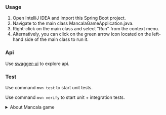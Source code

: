 ### Usage

1. Open IntelliJ IDEA and import this Spring Boot project.
2. Navigate to the main class MancalaGameApplication.java.
3. Right-click on the main class and select "Run" from the context menu.
4. Alternatively, you can click on the green arrow icon located on the left-hand side of the main class to run it.

### Api

Use [swagger-ui](http://) to explore api.

### Test

Use command `mvn test` to start unit tests.

Use command `mvn verify` to start unit + integration tests.

<details>
<summary> About Mancala game</summary>

### Board Setup
Each of the two players has his six pits in front of him. To the right of the six pits,
each player has a larger pit. At the start of the game, there are six stones in each
of the six round pits.
### Rules
### Game Play
The player who begins with the first move picks up all the stones in any of his own
six pits, and sows the stones on to the right, one in each of the following pits,
including his own big pit. No stones are put in the opponents' big pit. If the player's
last stone lands in his own big pit, he gets another turn. This can be repeated
several times before it's the other player's turn.
### Capturing Stones
During the game the pits are emptied on both sides. Always when the last stone
lands in an own empty pit, the player captures his own stone and all stones in the
opposite pit (the other player’s pit) and puts them in his own (big or little?) pit.
### The Game Ends
The game is over as soon as one of the sides runs out of stones. The player who
still has stones in his pits keeps them and puts them in his big pit. The winner of
the game is the player who has the most stones in his big pit.

</details>